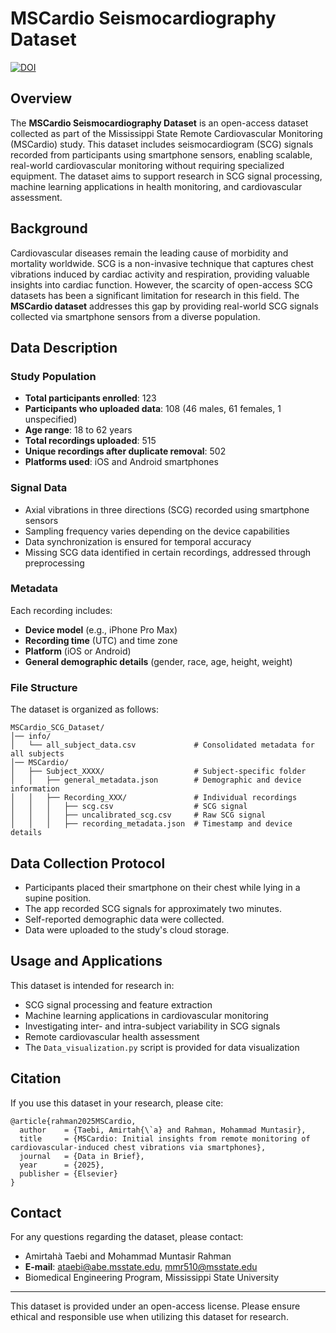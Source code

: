 # MSCardio Seismocardiography Dataset

[![DOI](https://zenodo.org/badge/933023517.svg)](https://doi.org/10.5281/zenodo.15657893)

## Overview

The **MSCardio Seismocardiography Dataset** is an open-access dataset collected as part of the Mississippi State Remote Cardiovascular Monitoring (MSCardio) study. This dataset includes seismocardiogram (SCG) signals recorded from participants using smartphone sensors, enabling scalable, real-world cardiovascular monitoring without requiring specialized equipment. The dataset aims to support research in SCG signal processing, machine learning applications in health monitoring, and cardiovascular assessment.

## Background

Cardiovascular diseases remain the leading cause of morbidity and mortality worldwide. SCG is a non-invasive technique that captures chest vibrations induced by cardiac activity and respiration, providing valuable insights into cardiac function. However, the scarcity of open-access SCG datasets has been a significant limitation for research in this field. The **MSCardio dataset** addresses this gap by providing real-world SCG signals collected via smartphone sensors from a diverse population.

## Data Description

### Study Population

- **Total participants enrolled**: 123
- **Participants who uploaded data**: 108 (46 males, 61 females, 1 unspecified)
- **Age range**: 18 to 62 years
- **Total recordings uploaded**: 515
- **Unique recordings after duplicate removal**: 502
- **Platforms used**: iOS and Android smartphones

### Signal Data

- Axial vibrations in three directions (SCG) recorded using smartphone sensors
- Sampling frequency varies depending on the device capabilities
- Data synchronization is ensured for temporal accuracy
- Missing SCG data identified in certain recordings, addressed through preprocessing

### Metadata

Each recording includes:

- **Device model** (e.g., iPhone Pro Max)
- **Recording time** (UTC) and time zone
- **Platform** (iOS or Android)
- **General demographic details** (gender, race, age, height, weight)

### File Structure

The dataset is organized as follows:

```
MSCardio_SCG_Dataset/
│── info/
│   └── all_subject_data.csv             # Consolidated metadata for all subjects
│── MSCardio/
│   ├── Subject_XXXX/                    # Subject-specific folder
│   │   ├── general_metadata.json        # Demographic and device information
│   │   ├── Recording_XXX/               # Individual recordings
│   │   │   ├── scg.csv                  # SCG signal
│   │   │   ├── uncalibrated_scg.csv     # Raw SCG signal
│   │   │   ├── recording_metadata.json  # Timestamp and device details
```

## Data Collection Protocol

- Participants placed their smartphone on their chest while lying in a supine position.
- The app recorded SCG signals for approximately two minutes.
- Self-reported demographic data were collected.
- Data were uploaded to the study's cloud storage.

## Usage and Applications

This dataset is intended for research in:

- SCG signal processing and feature extraction
- Machine learning applications in cardiovascular monitoring
- Investigating inter- and intra-subject variability in SCG signals
- Remote cardiovascular health assessment
- The `Data_visualization.py` script is provided for data visualization

## Citation

If you use this dataset in your research, please cite:

```
@article{rahman2025MSCardio,
  author    = {Taebi, Amirtah{\`a} and Rahman, Mohammad Muntasir},
  title     = {MSCardio: Initial insights from remote monitoring of cardiovascular-induced chest vibrations via smartphones},
  journal   = {Data in Brief},
  year      = {2025},
  publisher = {Elsevier}
}
```

## Contact

For any questions regarding the dataset, please contact:

- Amirtahà Taebi and Mohammad Muntasir Rahman
- **E-mail**: ataebi@abe.msstate.edu, mmr510@msstate.edu
- Biomedical Engineering Program, Mississippi State University

---

This dataset is provided under an open-access license. Please ensure ethical and responsible use when utilizing this dataset for research.

